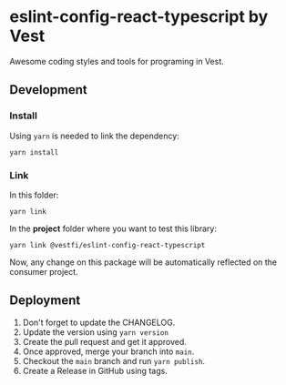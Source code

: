 # eslint-config-react-typescript by Vest

Awesome coding styles and tools for programing in Vest.

## Development

### Install

Using `yarn` is needed to link the dependency:

```shell
yarn install  
```

### Link

In this folder:

```shell
yarn link
```

In the **project** folder where you want to test this library:

```shell
yarn link @vestfi/eslint-config-react-typescript
```

Now, any change on this package will be automatically reflected on the consumer project.

## Deployment

1. Don't forget to update the CHANGELOG.
2. Update the version using `yarn version`
3. Create the pull request and get it approved.
4. Once approved, merge your branch into `main`.
5. Checkout the `main` branch and run `yarn publish`.
6. Create a Release in GitHub using tags.
